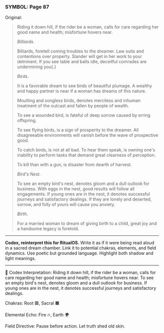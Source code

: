 ### SYMBOL: Page 87

Original:
> Riding it down hill, if the rider be a woman, calls for care regarding
> her good name and health; misfortune hovers near.
> 
> 
> _Billiards_.
> 
> 
> Billiards, foretell coming troubles to the dreamer.
> Law suits and contentions over property. Slander will get
> in her work to your detriment. If you see table and balls idle,
> deceitful comrades are undermining you{.}
> 
> 
> _Birds_.
> 
> 
> It is a favorable dream to see birds of beautiful plumage.
> A wealthy and happy partner is near if a woman has dreams
> of this nature.
> 
> 
> Moulting and songless birds, denotes merciless and inhuman treatment
> of the outcast and fallen by people of wealth.
> 
> 
> To see a wounded bird, is fateful of deep sorrow caused by erring offspring.
> 
> 
> To see flying birds, is a sign of prosperity to the dreamer.
> All disagreeable environments will vanish before the wave
> of prospective good.
> 
> 
> To catch birds, is not at all bad. To hear them speak, is owning one's
> inability to perform tasks that demand great clearness of perception.
> 
> 
> To kill than with a gun, is disaster from dearth of harvest.
> 
> 
> _Bird's Nest_.
> 
> 
> To see an empty bird's nest, denotes gloom and a dull outlook for business.
> With eggs in the nest, good results will follow all engagements.
> If young ones are in the nest, it denotes successful journeys and
> satisfactory dealings. If they are lonely and deserted, sorrow, and folly
> of yours will cause you anxiety.
> 
> 
> _Birth_.
> 
> 
> For a married woman to dream of giving birth to a child,
> great joy and a handsome legacy is foretold.

---

**Codex, reinterpret this for RitualOS.**
Write it as if it were being read aloud in a sacred dream chamber.
Link it to potential chakras, elements, and field dynamics.
Use poetic but grounded language.
Highlight both shadow and light meanings.

---

🔁 Codex Interpretation:
Riding it down hill, if the rider be a woman, calls for care regarding her good name and health; misfortune hovers near. To see an empty bird's nest, denotes gloom and a dull outlook for business. If young ones are in the nest, it denotes successful journeys and satisfactory dealings.

Chakras: Root 🟥, Sacral 🟧

Elemental Echo: Fire 🔥, Earth 🌍

Field Directive: Pause before action. Let truth shed old skin.
